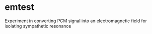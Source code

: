 # emtest
Experiment in converting PCM signal into an electromagnetic field for isolating sympathetic resonance

